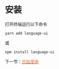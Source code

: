 # 安装
打开终端运行以下命令
```
yarn add language-ui
```
或
```
npm install language-ui
```
下一节：[<font color=#ff6721>开始使用</font>](#/doc/start)
